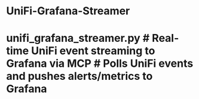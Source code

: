 # UniFi-Grafana-Streamer
 # unifi_grafana_streamer.py # Real-time UniFi event streaming to Grafana via MCP # Polls UniFi events and pushes alerts/metrics to Grafana
